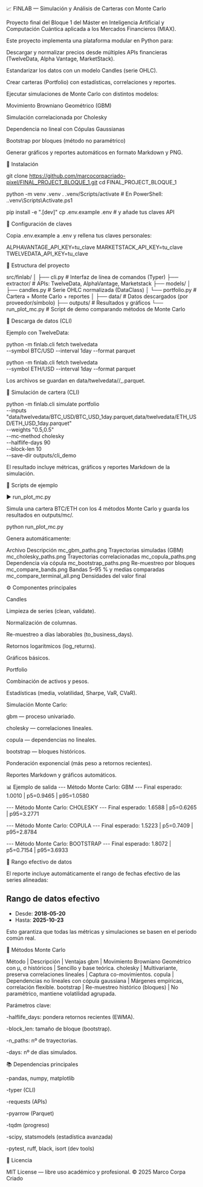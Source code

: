 📈 FINLAB — Simulación y Análisis de Carteras con Monte Carlo

  Proyecto final del Bloque 1 del Máster en Inteligencia Artificial y Computación Cuántica aplicada a los Mercados Financieros (MIAX).
  
  Este proyecto implementa una plataforma modular en Python para:
  
  Descargar y normalizar precios desde múltiples APIs financieras
  (TwelveData, Alpha Vantage, MarketStack).
  
  Estandarizar los datos con un modelo Candles (serie OHLC).
  
  Crear carteras (Portfolio) con estadísticas, correlaciones y reportes.
  
  Ejecutar simulaciones de Monte Carlo con distintos modelos:
  
  Movimiento Browniano Geométrico (GBM)
  
  Simulación correlacionada por Cholesky
  
  Dependencia no lineal con Cópulas Gaussianas
  
  Bootstrap por bloques (método no paramétrico)
  
  Generar gráficos y reportes automáticos en formato Markdown y PNG.

🚀 Instalación

  git clone https://github.com/marcocorpacriado-pixel/FINAL_PROJECT_BLOQUE_1.git
  cd FINAL_PROJECT_BLOQUE_1
  
  python -m venv .venv
  . .venv/Scripts/activate     # En PowerShell: .\.venv\Scripts\Activate.ps1
  
  pip install -e ".[dev]"
  cp .env.example .env         # y añade tus claves API

🔑 Configuración de claves

  Copia .env.example a .env y rellena tus claves personales:
  
  ALPHAVANTAGE_API_KEY=tu_clave
  MARKETSTACK_API_KEY=tu_clave
  TWELVEDATA_API_KEY=tu_clave

💾 Estructura del proyecto

  src/finlab/
  │
  ├── cli.py               # Interfaz de línea de comandos (Typer)
  ├── extractor/           # APIs: TwelveData, AlphaVantage, Marketstack
  ├── models/
  │   ├── candles.py       # Serie OHLC normalizada (DataClass)
  │   └── portfolio.py     # Cartera + Monte Carlo + reportes
  │
  ├── data/                # Datos descargados (por proveedor/símbolo)
  ├── outputs/             # Resultados y gráficos
  └── run_plot_mc.py       # Script de demo comparando métodos de Monte Carlo
  
📡 Descarga de datos (CLI)

  Ejemplo con TwelveData:
  
  python -m finlab.cli fetch twelvedata \
    --symbol BTC/USD --interval 1day --format parquet
  
  python -m finlab.cli fetch twelvedata \
    --symbol ETH/USD --interval 1day --format parquet


  Los archivos se guardan en data/twelvedata/<SYMBOL>/<SYMBOL>_<interval>.parquet.

🧠 Simulación de cartera (CLI)

  python -m finlab.cli simulate portfolio \
    --inputs "data/twelvedata/BTC_USD/BTC_USD_1day.parquet,data/twelvedata/ETH_USD/ETH_USD_1day.parquet" \
    --weights "0.5,0.5" \
    --mc-method cholesky \
    --halflife-days 90 \
    --block-len 10 \
    --save-dir outputs/cli_demo


  El resultado incluye métricas, gráficos y reportes Markdown de la simulación.


🧩 Scripts de ejemplo

▶ run_plot_mc.py

  Simula una cartera BTC/ETH con los 4 métodos Monte Carlo y guarda los resultados en outputs/mc/.
  
  python run_plot_mc.py
  
  
  Genera automáticamente:
  
  Archivo	Descripción
  mc_gbm_paths.png	Trayectorias simuladas (GBM)
  mc_cholesky_paths.png	Trayectorias correlacionadas
  mc_copula_paths.png	Dependencia vía cópula
  mc_bootstrap_paths.png	Re-muestreo por bloques
  mc_compare_bands.png	Bandas 5–95 % y medias comparadas
  mc_compare_terminal_all.png	Densidades del valor final

⚙️ Componentes principales

  Candles
  
  Limpieza de series (clean, validate).
  
  Normalización de columnas.
  
  Re-muestreo a días laborables (to_business_days).
  
  Retornos logarítmicos (log_returns).
  
  Gráficos básicos.
  
  Portfolio
  
  Combinación de activos y pesos.
  
  Estadísticas (media, volatilidad, Sharpe, VaR, CVaR).
  
  Simulación Monte Carlo:
  
  gbm — proceso univariado.
  
  cholesky — correlaciones lineales.
  
  copula — dependencias no lineales.
  
  bootstrap — bloques históricos.
  
  Ponderación exponencial (más peso a retornos recientes).
  
  Reportes Markdown y gráficos automáticos.

📊 Ejemplo de salida
  --- Método Monte Carlo: GBM ---
  Final esperado: 1.0010 | p5=0.9465 | p95=1.0580
  
  --- Método Monte Carlo: CHOLESKY ---
  Final esperado: 1.6588 | p5=0.6265 | p95=3.2771
  
  --- Método Monte Carlo: COPULA ---
  Final esperado: 1.5223 | p5=0.7409 | p95=2.8784
  
  --- Método Monte Carlo: BOOTSTRAP ---
  Final esperado: 1.8072 | p5=0.7154 | p95=3.6933

🧩 Rango efectivo de datos

  El reporte incluye automáticamente el rango de fechas efectivo de las series alineadas:
  
  ## Rango de datos efectivo
  - Desde: **2018-05-20**
  - Hasta: **2025-10-23**


  Esto garantiza que todas las métricas y simulaciones se basen en el periodo común real.

🧮 Métodos Monte Carlo


  Método | Descripción | Ventajas
  gbm	| Movimiento Browniano Geométrico con μ, σ históricos | Sencillo y base teórica.
  cholesky | Multivariante, preserva correlaciones lineales | Captura co-movimientos.
  copula | Dependencias no lineales con cópula gaussiana | Márgenes empíricas, correlación flexible.
  bootstrap | Re-muestreo histórico (bloques) | No paramétrico, mantiene volatilidad agrupada.

  Parámetros clave:
  
  -halflife_days: pondera retornos recientes (EWMA).
  
  -block_len: tamaño de bloque (bootstrap).
  
  -n_paths: nº de trayectorias.
  
  -days: nº de días simulados.

📚 Dependencias principales

  -pandas, numpy, matplotlib
  
  -typer (CLI)
  
  -requests (APIs)
  
  -pyarrow (Parquet)
  
  -tqdm (progreso)
  
  -scipy, statsmodels (estadística avanzada)
  
  -pytest, ruff, black, isort (dev tools)

🧾 Licencia

  MIT License — libre uso académico y profesional.
  © 2025 Marco Corpa Criado


